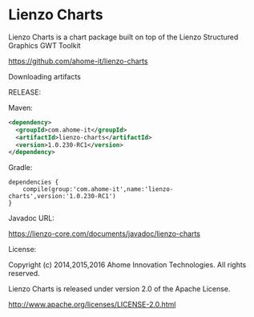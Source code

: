 Lienzo Charts
======

Lienzo Charts is a chart package built on top of the Lienzo Structured Graphics GWT Toolkit

https://github.com/ahome-it/lienzo-charts

Downloading artifacts

RELEASE:

Maven:
```xml
<dependency>
  <groupId>com.ahome-it</groupId>
  <artifactId>lienzo-charts</artifactId>
  <version>1.0.230-RC1</version>
</dependency>
```
Gradle:
```
dependencies {
    compile(group:'com.ahome-it',name:'lienzo-charts',version:'1.0.230-RC1')
}
```
Javadoc URL:

https://lienzo-core.com/documents/javadoc/lienzo-charts

License:

Copyright (c) 2014,2015,2016 Ahome Innovation Technologies. All rights reserved.

Lienzo Charts is released under version 2.0 of the Apache License.

http://www.apache.org/licenses/LICENSE-2.0.html
